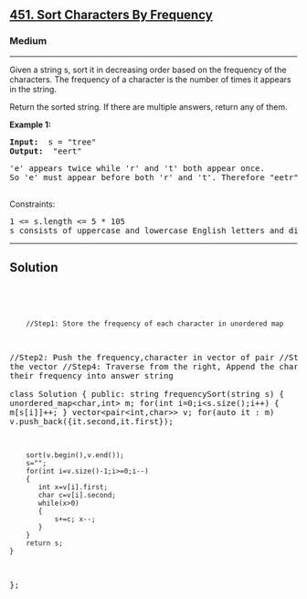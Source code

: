 
<h2><a href="https://leetcode.com/problems/sort-characters-by-frequency/">451. Sort Characters By Frequency</a></h2>
<h3>Medium</h3>
<hr>
<div><p>
Given a string s, sort it in decreasing order based on the frequency of the characters. The frequency of a character is the number of times it appears in the string.

Return the sorted string. If there are multiple answers, return any of them.
</p>


<p><strong>Example 1:</strong></p>
<pre><strong>Input:</strong>  s = "tree"
<strong>Output:</strong>  "eert"
</pre>
<pre>
'e' appears twice while 'r' and 't' both appear once.
So 'e' must appear before both 'r' and 't'. Therefore "eetr" is also a valid answer.
  </pre>
  


Constraints:
<pre>
1 <= s.length <= 5 * 105
s consists of uppercase and lowercase English letters and digits.
</pre>
<hr>
 <h2><strong><b>Solution</b></strong></h2>
 <br>
 <pre>
 
        //Step1: Store the frequency of each character in unordered map 
//Step2: Push the frequency,character in vector of pair
//Step3: Sort the vector 
//Step4: Traverse from the right, Append the character w.r.t their frequency into answer string    
class Solution {
public:
    string frequencySort(string s) {
        unordered_map<char,int> m;
        for(int i=0;i<s.size();i++)
        {
            m[s[i]]++;
        }
        vector<pair<int,char>> v;
        for(auto it : m)    v.push_back({it.second,it.first});
        
        sort(v.begin(),v.end());
        s="";
        for(int i=v.size()-1;i>=0;i--)
        {
           int x=v[i].first;
           char c=v[i].second; 
           while(x>0)
           {
               s+=c; x--;
           }    
        }
        return s;
    }
};
          
 </pre>

